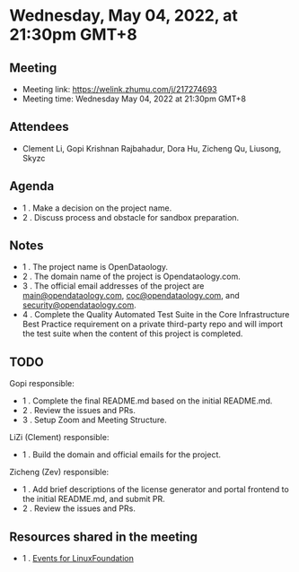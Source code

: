 # Wednesday, May 04, 2022, at 21:30pm GMT+8

## Meeting

* Meeting link: https://welink.zhumu.com/j/217274693
* Meeting time: Wednesday May 04, 2022 at 21:30pm GMT+8

## Attendees

* Clement Li, Gopi Krishnan Rajbahadur, Dora Hu, Zicheng Qu, Liusong, Skyzc

## Agenda

* 1 . Make a decision on the project name.
* 2 . Discuss process and obstacle for sandbox preparation.

## Notes

* 1 . The project name is OpenDataology.
* 2 . The domain name of the project is Opendataology.com.
* 3 . The official email addresses of the project are main@opendataology.com, coc@opendataology.com, and security@opendataology.com.
* 4 . Complete the Quality Automated Test Suite in the Core Infrastructure Best Practice requirement on a private third-party repo and will import the test suite when the content of this project is completed.

## TODO

Gopi responsible:

* 1 . Complete the final README.md based on the initial README.md.
* 2 . Review the issues and PRs.
* 3 . Setup Zoom and Meeting Structure.

LiZi (Clement) responsible:

* 1 . Build the domain and official emails for the project.

Zicheng (Zev) responsible:

* 1 . Add brief descriptions of the license generator and portal frontend to the initial README.md, and submit PR.
* 2 . Review the issues and PRs.

## Resources shared in the meeting

* 1 . [Events for LinuxFoundation](https://events.linuxfoundation.org/open-source-summit-europe/program/cfp/)
